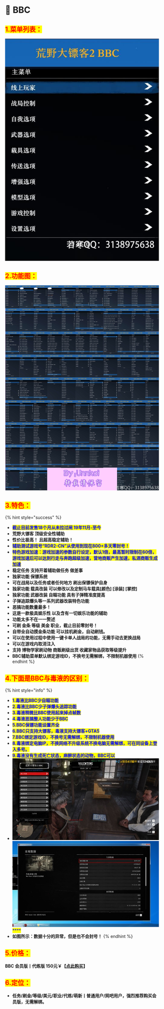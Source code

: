 # 🔮 BBC

## <mark style="color:red;">1.菜单列表：</mark>

![](assets/列表.png)

## <mark style="color:red;">2.功能图：</mark>

![](assets/功能图.jpeg)

## <mark style="color:red;">3.特色：</mark>

{% hint style="success" %}
* <mark style="color:blue;">**截止目前发售18个月从未拉过闸 19年11月-至今**</mark>
* **荒野大镖客 顶级安全性辅助**
* **性价比极高！ 且超高稳定辅助！**
* <mark style="color:blue;">**辅助测试游戏号“RDR2-CN”从使用到现在800+多天零封号！**</mark>
* <mark style="color:blue;">**特色游戏加速：游戏加速的参数自行设定，默认1倍，最高暂时限制在60倍，游戏加速后可以达到行走与奔跑超级加速，营地商贩产生加速，私酒商贩生成加速**</mark>
* **稳定任务 支持开着辅助做任务 做差事**
* **独家功能 保镖系统**
* **可在战局以及任务或者任何地方 刷出保镖保护自身**
* **独家功能 载具改装 可以修改以及定制马车载具\[颜色] \[涂装] \[掌控]**
* **独家功能 武器改装 自瞄功能 具有子弹精准度提高**
* **子弹追踪爆头等一系列武器改装特色功能**
* **恶搞功能数量最多！**
* **这是一款极具娱乐性 以及含有一切娱乐功能的辅助**
* **功能太多不在一一赘述**
* **可刷 金条 等级 美金 职业，截止目前零封号！**
* **自带全自动摸金条功能 可以挂机刷金，自动刷钱。**
* **可以在使用过程中使用一键卡单人战局的功能，无需手动去更换战局**
* **可以在游戏内取消注入**
* **支持 博物学家刷动物 商贩刷级出货 收藏家物品获取等级提升**
* **BBC辅助菜单默认绑定游戏ID，不换号无需解绑，不限制机器使用**
{% endhint %}

## <mark style="color:red;">**4.下面是BBC与毒液的区别：**</mark>

{% hint style="info" %}
* <mark style="color:blue;">**1.毒液比BBC少自瞄功能**</mark>
* <mark style="color:blue;">**2.毒液比BBC少子弹爆头追踪功能**</mark>
* <mark style="color:blue;">**3.毒液稍微比BBC使用起来掉点帧数**</mark>
* <mark style="color:blue;">**4.毒液恶搞整人功能少于BBC**</mark>
* <mark style="color:blue;">**5.BBC保镖功能设置齐全**</mark>
* <mark style="color:blue;">**6.BBC只支持大镖客，毒液支持大镖客+GTA5**</mark>
* <mark style="color:blue;">**7.BBC绑定游戏ID，不换号无需解绑，不限制机器使用**</mark>
* <mark style="color:blue;">**8.毒液绑定电脑IP，不换网络不升级系统不换电脑无需解绑，可在同设备上登入多号。**</mark>
* <mark style="color:blue;">**9.毒液没有生成死亡状态，麻醉状态的动物，BBC可以**</mark>
* ![](<../../../.gitbook/assets/image (2) (1) (1) (1) (1).png>)![](<../../../.gitbook/assets/image (3) (1) (1) (1) (1).png>)<mark style="color:blue;">\*\*\*\*</mark>
* **如图所示：数据十分的异常，但是也不会封号！**
{% endhint %}

## <mark style="color:red;">5.价格：</mark>

**BBC 会员版丨代练版 150元￥【**[**点此购买**](https://ruohanfkw.shop/?code=ZnJvbT0xMDA2JmE9MyZiPTEwOQ%3D%3D)**】**

## <mark style="color:red;">6.定位：</mark>

* **任务/刷金/等级/美元/职业/代练/萌新丨普通用户/网吧用户，强烈推荐购买会员版，无需解绑。**
